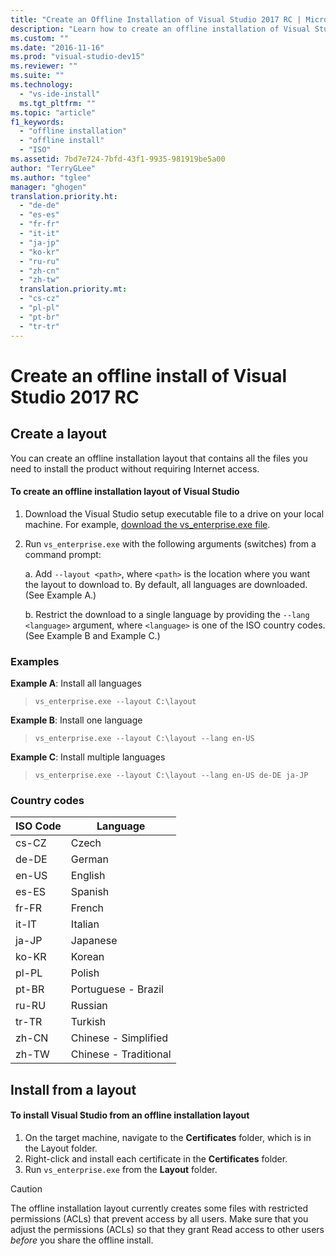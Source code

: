 ```yaml
---
title: "Create an Offline Installation of Visual Studio 2017 RC | Microsoft Docs"
description: "Learn how to create an offline installation of Visual Studio."
ms.custom: ""
ms.date: "2016-11-16"
ms.prod: "visual-studio-dev15"
ms.reviewer: ""
ms.suite: ""
ms.technology: 
  - "vs-ide-install"
  ms.tgt_pltfrm: ""
ms.topic: "article"
f1_keywords: 
  - "offline installation"
  - "offline install"
  - "ISO"
ms.assetid: 7bd7e724-7bfd-43f1-9935-981919be5a00
author: "TerryGLee"
ms.author: "tglee"
manager: "ghogen"
translation.priority.ht:
  - "de-de"
  - "es-es"
  - "fr-fr"
  - "it-it"
  - "ja-jp"
  - "ko-kr"
  - "ru-ru"
  - "zh-cn"
  - "zh-tw"
  translation.priority.mt:
  - "cs-cz"
  - "pl-pl"
  - "pt-br"
  - "tr-tr"
---
```

# Create an offline install of Visual Studio 2017 RC 
## Create a layout 
You can create an offline installation layout that contains all the files you need to install the product without requiring Internet access.  

#### To create an offline installation layout of Visual Studio
1. Download the Visual Studio setup executable file to a drive on your local machine. 
  For example, [download the vs_enterprise.exe file](https://aka.ms/vs/15/release/vs_enterprise.exe).
2. Run `vs_enterprise.exe` with the following arguments (switches) from a command prompt:

   a. Add `--layout <path>`, where `<path>` is the location where you want the layout to download to. By default, all languages are downloaded. (See Example A.) 
  
   b. Restrict the download to a single language by providing the `--lang <language>` argument, where `<language>` is one of the ISO country codes.  (See Example B and Example C.)

### Examples 
**Example A**: Install all languages 
  > ```vs_enterprise.exe --layout C:\layout``` 

**Example B**: Install one language  
  > ```vs_enterprise.exe --layout C:\layout --lang en-US``` 

**Example C**: Install multiple languages 
  > ```vs_enterprise.exe --layout C:\layout --lang en-US de-DE ja-JP``` 

### Country codes  
| ISO Code | Language | 
| -----   | ----- | 
| cs-CZ	| Czech | 
| de-DE	| German | 
| en-US	| English | 
| es-ES	| Spanish | 
| fr-FR	| French | 
| it-IT	| Italian | 
| ja-JP	| Japanese | 
| ko-KR	| Korean | 
| pl-PL	| Polish | 
| pt-BR	| Portuguese - Brazil | 
| ru-RU	| Russian | 
| tr-TR	| Turkish | 
| zh-CN	| Chinese - Simplified | 
| zh-TW	| Chinese - Traditional | 


## Install from a layout 
#### To install Visual Studio from an offline installation layout 
1. On the target machine, navigate to the **Certificates** folder, which is in the Layout folder. 
2. Right-click and install each certificate in the **Certificates** folder. 
3. Run `vs_enterprise.exe` from the **Layout** folder. 

> [!CAUTION]
> The offline installation layout currently creates some files with restricted permissions (ACLs) that prevent access by all users.  Make sure that you adjust the permissions (ACLs) so that they grant Read access to other users  *before*  you share the offline install.

